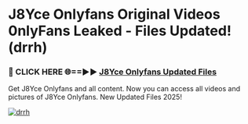# J8Yce Onlyfans Original Videos 0nlyFans Leaked - Files Updated! (drrh)

<h3>🔴 CLICK HERE 🌐==►► <a href="https://tinyurl.com/2m67pmp6" rel="nofollow">J8Yce Onlyfans Updated Files</a></h3>

Get J8Yce Onlyfans and all content. Now you can access all videos and pictures of J8Yce Onlyfans. New Updated Files 2025!

[![drrh](https://i.imgur.com/H4QAA4z.gif)](https://tinyurl.com/2m67pmp6)